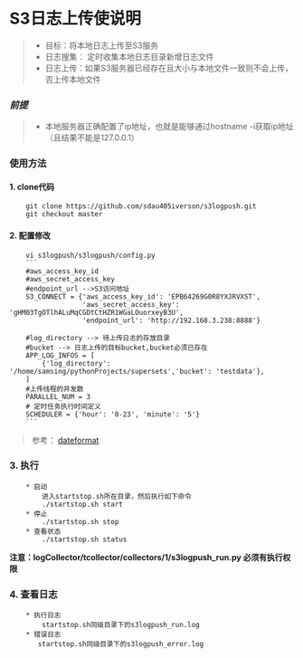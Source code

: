  S3日志上传使说明
 ==============

> * 目标：将本地日志上传至S3服务
> * 日志搜集： 定时收集本地日志目录新增日志文件
> * 日志上传：如果S3服务器已经存在且大小与本地文件一致则不会上传，否上传本地文件

### *前提*
> * 本地服务器正确配置了ip地址，也就是能够通过hostname -i获取ip地址（且结果不能是127.0.0.1）

### 使用方法
#### 1. clone代码
        git clone https://github.com/sdau405iverson/s3logpush.git
        git checkout master
#### 2. 配置修改
        vi s3logpush/s3logpush/config.py
        ```
        #aws_access_key_id
        #aws_secret_access_key
        #endpoint_url -->S3访问地址
        S3_CONNECT = {'aws_access_key_id': 'EPB64269G0R8YXJRVXST',
                      'aws_secret_access_key': 'gHM03TgOTlhALuMqCGDtCtHZR1WGaLOuorxeyB3U',
                      'endpoint_url': 'http://192.168.3.238:8888'}

        #log_directory --> 待上传日志的存放目录
        #bucket --> 日志上传的目标bucket,bucket必须已存在
        APP_LOG_INFOS = [
            {'log_directory': '/home/samsing/pythonProjects/supersets','bucket': 'testdata'},
        ]
        #上传线程的并发数
        PARALLEL_NUM = 3
        # 定时任务执行时间定义
        SCHEDULER = {'hour': '0-23', 'minute': '5'}
        ```
> 参考：
> [dateformat](https://www.cnblogs.com/guigujun/p/6149770.html)

### 3. 执行
        * 启动
            进入startstop.sh所在目录，然后执行如下命令
            ./startstop.sh start
        * 停止
            ./startstop.sh stop
        * 查看状态
            ./startstop.sh status
**注意：logCollector/tcollector/collectors/1/s3logpush_run.py 必须有执行权限**

### 4. 查看日志
        * 执行日志
            startstop.sh同级目录下的s3logpush_run.log
        * 错误日志
           startstop.sh同级目录下的s3logpush_error.log 